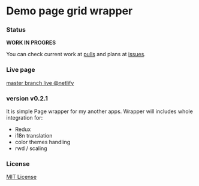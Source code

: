 # Demo page grid wrapper

### Status

**WORK IN PROGRES**

You can check current work at [pulls] and plans at [issues].

### Live page

[master branch live @netlify](https://demo.app.kratak.pl/)

### version v0.2.1

It is simple Page wrapper for my another apps.
Wrapper will includes whole integration for:

- Redux
- i18n translation
- color themes handling
- rwd / scaling

### License

[MIT License](https://github.com/Kratak/Demo-Apps-Page/blob/master/LICENSE)

[pulls]: https://github.com/Kratak/Demo-Apps-Page/pulls
[issues]: https://github.com/Kratak/Demo-Apps-Page/issues
